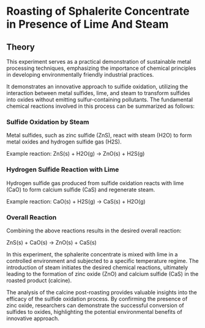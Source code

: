 # Roasting of Sphalerite Concentrate in Presence of Lime And Steam

## Theory

This experiment serves as a practical demonstration of sustainable metal processing techniques, emphasizing the importance of chemical principles in developing environmentally friendly industrial practices.

It demonstrates an innovative approach to sulfide oxidation, utilizing the interaction between metal sulfides, lime, and steam to transform sulfides into oxides without emitting sulfur-containing pollutants. The fundamental chemical reactions involved in this process can be summarized as follows:

### Sulfide Oxidation by Steam

Metal sulfides, such as zinc sulfide (ZnS), react with steam (H2O) to form metal oxides and hydrogen sulfide gas (H2S).

Example reaction: ZnS(s) + H2O(g) → ZnO(s) + H2S(g)

### Hydrogen Sulfide Reaction with Lime

Hydrogen sulfide gas produced from sulfide oxidation reacts with lime (CaO) to form calcium sulfide (CaS) and regenerate steam.

Example reaction: CaO(s) + H2S(g) → CaS(s) + H2O(g)

### Overall Reaction

Combining the above reactions results in the desired overall reaction:

ZnS(s) + CaO(s) → ZnO(s) + CaS(s)

In this experiment, the sphalerite concentrate is mixed with lime in a controlled environment and subjected to a specific temperature regime. The introduction of steam initiates the desired chemical reactions, ultimately leading to the formation of zinc oxide (ZnO) and calcium sulfide (CaS) in the roasted product (calcine).

The analysis of the calcine post-roasting provides valuable insights into the efficacy of the sulfide oxidation process. By confirming the presence of zinc oxide, researchers can demonstrate the successful conversion of sulfides to oxides, highlighting the potential environmental benefits of innovative approach.
